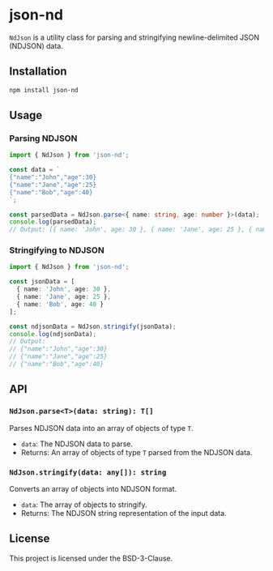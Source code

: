 # json-nd

`NdJson` is a utility class for parsing and stringifying newline-delimited JSON (NDJSON) data.

## Installation

```bash
npm install json-nd
```

## Usage

### Parsing NDJSON

```typescript
import { NdJson } from 'json-nd';

const data = `
{"name":"John","age":30}
{"name":"Jane","age":25}
{"name":"Bob","age":40}
`;

const parsedData = NdJson.parse<{ name: string, age: number }>(data);
console.log(parsedData);
// Output: [{ name: 'John', age: 30 }, { name: 'Jane', age: 25 }, { name: 'Bob', age: 40 }]
```

### Stringifying to NDJSON

```typescript
import { NdJson } from 'json-nd';

const jsonData = [
  { name: 'John', age: 30 },
  { name: 'Jane', age: 25 },
  { name: 'Bob', age: 40 }
];

const ndjsonData = NdJson.stringify(jsonData);
console.log(ndjsonData);
// Output:
// {"name":"John","age":30}
// {"name":"Jane","age":25}
// {"name":"Bob","age":40}
```

## API

### `NdJson.parse<T>(data: string): T[]`

Parses NDJSON data into an array of objects of type `T`.

- `data`: The NDJSON data to parse.
- Returns: An array of objects of type `T` parsed from the NDJSON data.

### `NdJson.stringify(data: any[]): string`

Converts an array of objects into NDJSON format.

- `data`: The array of objects to stringify.
- Returns: The NDJSON string representation of the input data.

## License

This project is licensed under the BSD-3-Clause.